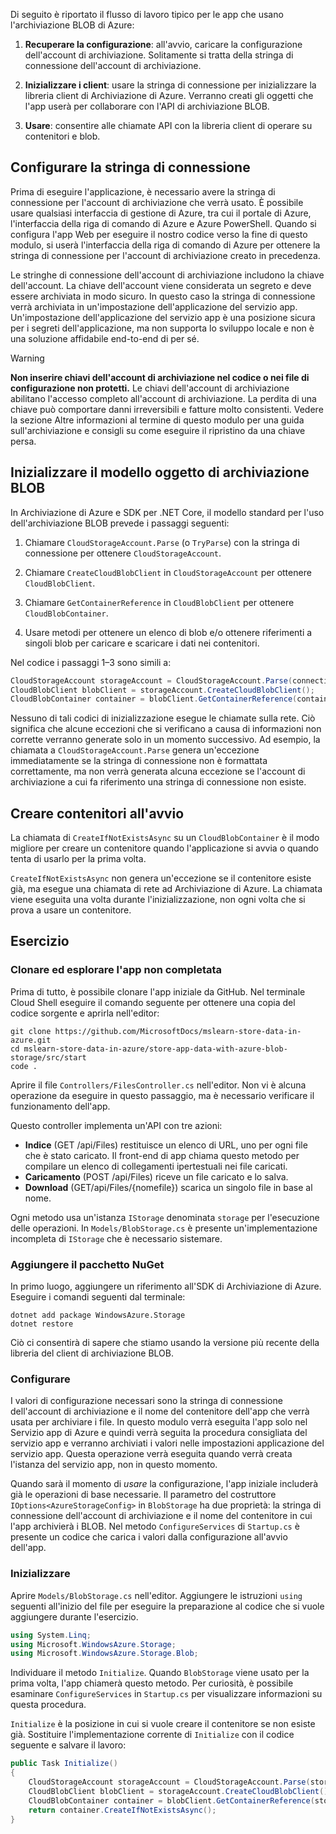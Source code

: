Di seguito è riportato il flusso di lavoro tipico per le app che usano l'archiviazione BLOB di Azure:

1. **Recuperare la configurazione**: all'avvio, caricare la configurazione dell'account di archiviazione. Solitamente si tratta della stringa di connessione dell'account di archiviazione.

1. **Inizializzare i client**: usare la stringa di connessione per inizializzare la libreria client di Archiviazione di Azure. Verranno creati gli oggetti che l'app userà per collaborare con l'API di archiviazione BLOB.

1. **Usare**: consentire alle chiamate API con la libreria client di operare su contenitori e blob.

## <a name="configure-your-connection-string"></a>Configurare la stringa di connessione

Prima di eseguire l'applicazione, è necessario avere la stringa di connessione per l'account di archiviazione che verrà usato. È possibile usare qualsiasi interfaccia di gestione di Azure, tra cui il portale di Azure, l'interfaccia della riga di comando di Azure e Azure PowerShell. Quando si configura l'app Web per eseguire il nostro codice verso la fine di questo modulo, si userà l'interfaccia della riga di comando di Azure per ottenere la stringa di connessione per l'account di archiviazione creato in precedenza.

Le stringhe di connessione dell'account di archiviazione includono la chiave dell'account. La chiave dell'account viene considerata un segreto e deve essere archiviata in modo sicuro. In questo caso la stringa di connessione verrà archiviata in un'impostazione dell'applicazione del servizio app. Un'impostazione dell'applicazione del servizio app è una posizione sicura per i segreti dell'applicazione, ma non supporta lo sviluppo locale e non è una soluzione affidabile end-to-end di per sé.

> [!WARNING]
> **Non inserire chiavi dell'account di archiviazione nel codice o nei file di configurazione non protetti.** Le chiavi dell'account di archiviazione abilitano l'accesso completo all'account di archiviazione. La perdita di una chiave può comportare danni irreversibili e fatture molto consistenti. Vedere la sezione Altre informazioni al termine di questo modulo per una guida sull'archiviazione e consigli su come eseguire il ripristino da una chiave persa.

## <a name="initialize-the-blob-storage-object-model"></a>Inizializzare il modello oggetto di archiviazione BLOB

In Archiviazione di Azure e SDK per .NET Core, il modello standard per l'uso dell'archiviazione BLOB prevede i passaggi seguenti:

1. Chiamare `CloudStorageAccount.Parse` (o `TryParse`) con la stringa di connessione per ottenere `CloudStorageAccount`.

1. Chiamare `CreateCloudBlobClient` in `CloudStorageAccount` per ottenere `CloudBlobClient`.

1. Chiamare `GetContainerReference` in `CloudBlobClient` per ottenere `CloudBlobContainer`.

1. Usare metodi per ottenere un elenco di blob e/o ottenere riferimenti a singoli blob per caricare e scaricare i dati nei contenitori.

Nel codice i passaggi 1&ndash;3 sono simili a:

```csharp
CloudStorageAccount storageAccount = CloudStorageAccount.Parse(connectionString); // or TryParse()
CloudBlobClient blobClient = storageAccount.CreateCloudBlobClient();
CloudBlobContainer container = blobClient.GetContainerReference(containerName);
```

Nessuno di tali codici di inizializzazione esegue le chiamate sulla rete. Ciò significa che alcune eccezioni che si verificano a causa di informazioni non corrette verranno generate solo in un momento successivo. Ad esempio, la chiamata a `CloudStorageAccount.Parse` genera un'eccezione immediatamente se la stringa di connessione non è formattata correttamente, ma non verrà generata alcuna eccezione se l'account di archiviazione a cui fa riferimento una stringa di connessione non esiste.

## <a name="create-containers-at-startup"></a>Creare contenitori all'avvio

La chiamata di `CreateIfNotExistsAsync` su un `CloudBlobContainer` è il modo migliore per creare un contenitore quando l'applicazione si avvia o quando tenta di usarlo per la prima volta.

`CreateIfNotExistsAsync` non genera un'eccezione se il contenitore esiste già, ma esegue una chiamata di rete ad Archiviazione di Azure. La chiamata viene eseguita una volta durante l'inizializzazione, non ogni volta che si prova a usare un contenitore.

## <a name="exercise"></a>Esercizio

### <a name="clone-and-explore-the-unfinished-app"></a>Clonare ed esplorare l'app non completata

Prima di tutto, è possibile clonare l'app iniziale da GitHub. Nel terminale Cloud Shell eseguire il comando seguente per ottenere una copia del codice sorgente e aprirla nell'editor:

```console
git clone https://github.com/MicrosoftDocs/mslearn-store-data-in-azure.git
cd mslearn-store-data-in-azure/store-app-data-with-azure-blob-storage/src/start
code .
```

Aprire il file `Controllers/FilesController.cs` nell'editor. Non vi è alcuna operazione da eseguire in questo passaggio, ma è necessario verificare il funzionamento dell'app.

Questo controller implementa un'API con tre azioni:

- **Indice** (GET /api/Files) restituisce un elenco di URL, uno per ogni file che è stato caricato. Il front-end di app chiama questo metodo per compilare un elenco di collegamenti ipertestuali nei file caricati.
- **Caricamento** (POST /api/Files) riceve un file caricato e lo salva.
- **Download** (GET/api/Files/{nomefile}) scarica un singolo file in base al nome.

Ogni metodo usa un'istanza `IStorage` denominata `storage` per l'esecuzione delle operazioni. In `Models/BlobStorage.cs` è presente un'implementazione incompleta di `IStorage` che è necessario sistemare.

### <a name="add-the-nuget-package"></a>Aggiungere il pacchetto NuGet

In primo luogo, aggiungere un riferimento all'SDK di Archiviazione di Azure. Eseguire i comandi seguenti dal terminale:

```console
dotnet add package WindowsAzure.Storage
dotnet restore
```

Ciò ci consentirà di sapere che stiamo usando la versione più recente della libreria del client di archiviazione BLOB.

### <a name="configure"></a>Configurare

I valori di configurazione necessari sono la stringa di connessione dell'account di archiviazione e il nome del contenitore dell'app che verrà usata per archiviare i file. In questo modulo verrà eseguita l'app solo nel Servizio app di Azure e quindi verrà seguita la procedura consigliata del servizio app e verranno archiviati i valori nelle impostazioni applicazione del servizio app. Questa operazione verrà eseguita quando verrà creata l'istanza del servizio app, non in questo momento.

Quando sarà il momento di *usare* la configurazione, l'app iniziale includerà già le operazioni di base necessarie. Il parametro del costruttore `IOptions<AzureStorageConfig>` in `BlobStorage` ha due proprietà: la stringa di connessione dell'account di archiviazione e il nome del contenitore in cui l'app archivierà i BLOB. Nel metodo `ConfigureServices` di `Startup.cs` è presente un codice che carica i valori dalla configurazione all'avvio dell'app.

### <a name="initialize"></a>Inizializzare

Aprire `Models/BlobStorage.cs` nell'editor. Aggiungere le istruzioni `using` seguenti all'inizio del file per eseguire la preparazione al codice che si vuole aggiungere durante l'esercizio.

```csharp
using System.Linq;
using Microsoft.WindowsAzure.Storage;
using Microsoft.WindowsAzure.Storage.Blob;
```

Individuare il metodo `Initialize`. Quando `BlobStorage` viene usato per la prima volta, l'app chiamerà questo metodo. Per curiosità, è possibile esaminare `ConfigureServices` in `Startup.cs` per visualizzare informazioni su questa procedura.

`Initialize` è la posizione in cui si vuole creare il contenitore se non esiste già. Sostituire l'implementazione corrente di `Initialize` con il codice seguente e salvare il lavoro:

```csharp
public Task Initialize()
{
    CloudStorageAccount storageAccount = CloudStorageAccount.Parse(storageConfig.ConnectionString);
    CloudBlobClient blobClient = storageAccount.CreateCloudBlobClient();
    CloudBlobContainer container = blobClient.GetContainerReference(storageConfig.FileContainerName);
    return container.CreateIfNotExistsAsync();
}
```